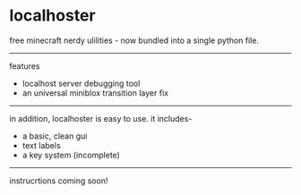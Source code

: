 # localhoster 


free minecraft nerdy ulilities - now bundled into a single python file.
___________________________________
features

- localhost server debugging tool
- an universal miniblox transition layer fix
______________________________________________
in addition, localhoster is easy to use.
it includes-
- a basic, clean gui
- text labels
- a key system (incomplete)
___________________________

instrucrtions coming soon!
